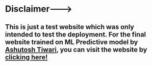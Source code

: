 # Disclaimer---> 
## This is just a test website which was only intended to test the deployment. For the final website trained on ML Predictive model by [Ashutosh Tiwari](https://github.com/AshutoshTiwari0), you can visit the website by [clicking here!](https://strokepredictionfinal-mb6c3mmmvwqejjei5d2appc.streamlit.app/)

